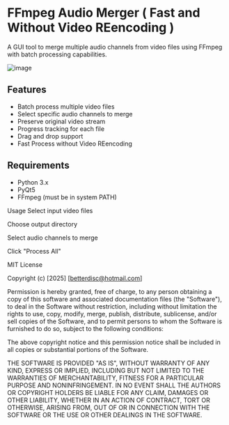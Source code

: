 # FFmpeg Audio Merger ( Fast and Without Video REencoding )

A GUI tool to merge multiple audio channels from video files using FFmpeg with batch processing capabilities.

![image](https://github.com/user-attachments/assets/e5766e83-c2d4-41f4-bcc0-d1ff7bafcb35)


## Features
- Batch process multiple video files
- Select specific audio channels to merge
- Preserve original video stream
- Progress tracking for each file
- Drag and drop support
- Fast Process without Video REencoding

## Requirements
- Python 3.x
- PyQt5
- FFmpeg (must be in system PATH)


Usage
Select input video files

Choose output directory

Select audio channels to merge

Click "Process All"


MIT License

Copyright (c) [2025] [betterdisc@hotmail.com]

Permission is hereby granted, free of charge, to any person obtaining a copy
of this software and associated documentation files (the "Software"), to deal
in the Software without restriction, including without limitation the rights
to use, copy, modify, merge, publish, distribute, sublicense, and/or sell
copies of the Software, and to permit persons to whom the Software is
furnished to do so, subject to the following conditions:

The above copyright notice and this permission notice shall be included in all
copies or substantial portions of the Software.

THE SOFTWARE IS PROVIDED "AS IS", WITHOUT WARRANTY OF ANY KIND, EXPRESS OR
IMPLIED, INCLUDING BUT NOT LIMITED TO THE WARRANTIES OF MERCHANTABILITY,
FITNESS FOR A PARTICULAR PURPOSE AND NONINFRINGEMENT. IN NO EVENT SHALL THE
AUTHORS OR COPYRIGHT HOLDERS BE LIABLE FOR ANY CLAIM, DAMAGES OR OTHER
LIABILITY, WHETHER IN AN ACTION OF CONTRACT, TORT OR OTHERWISE, ARISING FROM,
OUT OF OR IN CONNECTION WITH THE SOFTWARE OR THE USE OR OTHER DEALINGS IN THE
SOFTWARE.
